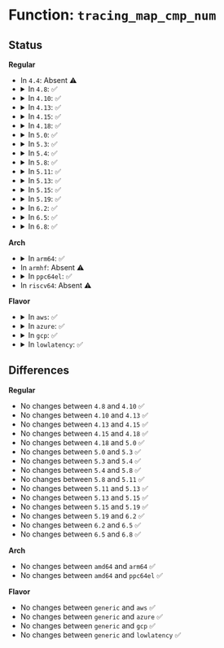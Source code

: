 # Function: <code>tracing_map_cmp_num</code>

## Status
<b>Regular</b>
<ul>
<li>
In <code>4.4</code>: Absent ⚠️
</li>
<li>
<details>
<summary>In <code>4.8</code>: ✅</summary>

```c
tracing_map_cmp_fn_t tracing_map_cmp_num(int field_size, int field_is_signed);
```

**Collision:** Unique Global

**Inline:** No

**Transformation:** False

**Instances:**

```
In kernel/trace/tracing_map.c (ffffffff8115fdb0)
Location: kernel/trace/tracing_map.c:108
Inline: False
Direct callers:
  - kernel/trace/trace_events_hist.c:create_hist_data
```
**Symbols:**

```
ffffffff8115fdb0-ffffffff8115fe2b: tracing_map_cmp_num (STB_GLOBAL)
```
</details>
</li>
<li>
<details>
<summary>In <code>4.10</code>: ✅</summary>

```c
tracing_map_cmp_fn_t tracing_map_cmp_num(int field_size, int field_is_signed);
```

**Collision:** Unique Global

**Inline:** No

**Transformation:** False

**Instances:**

```
In kernel/trace/tracing_map.c (ffffffff8116a810)
Location: kernel/trace/tracing_map.c:108
Inline: False
Direct callers:
  - kernel/trace/trace_events_hist.c:event_hist_trigger_func
```
**Symbols:**

```
ffffffff8116a810-ffffffff8116a88b: tracing_map_cmp_num (STB_GLOBAL)
```
</details>
</li>
<li>
<details>
<summary>In <code>4.13</code>: ✅</summary>

```c
tracing_map_cmp_fn_t tracing_map_cmp_num(int field_size, int field_is_signed);
```

**Collision:** Unique Global

**Inline:** No

**Transformation:** False

**Instances:**

```
In kernel/trace/tracing_map.c (ffffffff8116d800)
Location: kernel/trace/tracing_map.c:108
Inline: False
Direct callers:
  - kernel/trace/trace_events_hist.c:event_hist_trigger_func
```
**Symbols:**

```
ffffffff8116d800-ffffffff8116d87b: tracing_map_cmp_num (STB_GLOBAL)
```
</details>
</li>
<li>
<details>
<summary>In <code>4.15</code>: ✅</summary>

```c
tracing_map_cmp_fn_t tracing_map_cmp_num(int field_size, int field_is_signed);
```

**Collision:** Unique Global

**Inline:** No

**Transformation:** False

**Instances:**

```
In kernel/trace/tracing_map.c (ffffffff8117a8c0)
Location: kernel/trace/tracing_map.c:108
Inline: False
Direct callers:
  - kernel/trace/trace_events_hist.c:event_hist_trigger_func
```
**Symbols:**

```
ffffffff8117a8c0-ffffffff8117a93b: tracing_map_cmp_num (STB_GLOBAL)
```
</details>
</li>
<li>
<details>
<summary>In <code>4.18</code>: ✅</summary>

```c
tracing_map_cmp_fn_t tracing_map_cmp_num(int field_size, int field_is_signed);
```

**Collision:** Unique Global

**Inline:** No

**Transformation:** False

**Instances:**

```
In kernel/trace/tracing_map.c (ffffffff81189930)
Location: kernel/trace/tracing_map.c:175
Inline: False
Direct callers:
  - kernel/trace/trace_events_hist.c:event_hist_trigger_func
  - kernel/trace/trace_events_hist.c:event_hist_trigger_func
```
**Symbols:**

```
ffffffff81189930-ffffffff811899a9: tracing_map_cmp_num (STB_GLOBAL)
```
</details>
</li>
<li>
<details>
<summary>In <code>5.0</code>: ✅</summary>

```c
tracing_map_cmp_fn_t tracing_map_cmp_num(int field_size, int field_is_signed);
```

**Collision:** Unique Global

**Inline:** No

**Transformation:** False

**Instances:**

```
In kernel/trace/tracing_map.c (ffffffff811971e0)
Location: kernel/trace/tracing_map.c:166
Inline: False
Direct callers:
  - kernel/trace/trace_events_hist.c:create_hist_data
  - kernel/trace/trace_events_hist.c:create_hist_data
```
**Symbols:**

```
ffffffff811971e0-ffffffff81197259: tracing_map_cmp_num (STB_GLOBAL)
```
</details>
</li>
<li>
<details>
<summary>In <code>5.3</code>: ✅</summary>

```c
tracing_map_cmp_fn_t tracing_map_cmp_num(int field_size, int field_is_signed);
```

**Collision:** Unique Global

**Inline:** No

**Transformation:** False

**Instances:**

```
In kernel/trace/tracing_map.c (ffffffff811a5430)
Location: kernel/trace/tracing_map.c:166
Inline: False
Direct callers:
  - kernel/trace/trace_events_hist.c:create_hist_data
  - kernel/trace/trace_events_hist.c:create_hist_data
```
**Symbols:**

```
ffffffff811a5430-ffffffff811a54a9: tracing_map_cmp_num (STB_GLOBAL)
```
</details>
</li>
<li>
<details>
<summary>In <code>5.4</code>: ✅</summary>

```c
tracing_map_cmp_fn_t tracing_map_cmp_num(int field_size, int field_is_signed);
```

**Collision:** Unique Global

**Inline:** No

**Transformation:** False

**Instances:**

```
In kernel/trace/tracing_map.c (ffffffff811b0c60)
Location: kernel/trace/tracing_map.c:166
Inline: False
Direct callers:
  - kernel/trace/trace_events_hist.c:create_hist_data
  - kernel/trace/trace_events_hist.c:create_hist_data
```
**Symbols:**

```
ffffffff811b0c60-ffffffff811b0cd9: tracing_map_cmp_num (STB_GLOBAL)
```
</details>
</li>
<li>
<details>
<summary>In <code>5.8</code>: ✅</summary>

```c
tracing_map_cmp_fn_t tracing_map_cmp_num(int field_size, int field_is_signed);
```

**Collision:** Unique Global

**Inline:** No

**Transformation:** False

**Instances:**

```
In kernel/trace/tracing_map.c (ffffffff811c9420)
Location: kernel/trace/tracing_map.c:166
Inline: False
Direct callers:
  - kernel/trace/trace_events_hist.c:create_tracing_map_fields
  - kernel/trace/trace_events_hist.c:create_tracing_map_fields
```
**Symbols:**

```
ffffffff811c9420-ffffffff811c9499: tracing_map_cmp_num (STB_GLOBAL)
```
</details>
</li>
<li>
<details>
<summary>In <code>5.11</code>: ✅</summary>

```c
tracing_map_cmp_fn_t tracing_map_cmp_num(int field_size, int field_is_signed);
```

**Collision:** Unique Global

**Inline:** No

**Transformation:** False

**Instances:**

```
In kernel/trace/tracing_map.c (ffffffff811c6ae0)
Location: kernel/trace/tracing_map.c:166
Inline: False
Direct callers:
  - kernel/trace/trace_events_hist.c:create_tracing_map_fields
  - kernel/trace/trace_events_hist.c:create_tracing_map_fields
```
**Symbols:**

```
ffffffff811c6ae0-ffffffff811c6b59: tracing_map_cmp_num (STB_GLOBAL)
```
</details>
</li>
<li>
<details>
<summary>In <code>5.13</code>: ✅</summary>

```c
tracing_map_cmp_fn_t tracing_map_cmp_num(int field_size, int field_is_signed);
```

**Collision:** Unique Global

**Inline:** No

**Transformation:** False

**Instances:**

```
In kernel/trace/tracing_map.c (ffffffff811c7ad0)
Location: kernel/trace/tracing_map.c:166
Inline: False
Direct callers:
  - kernel/trace/trace_events_hist.c:create_hist_data
  - kernel/trace/trace_events_hist.c:create_hist_data
```
**Symbols:**

```
ffffffff811c7ad0-ffffffff811c7b49: tracing_map_cmp_num (STB_GLOBAL)
```
</details>
</li>
<li>
<details>
<summary>In <code>5.15</code>: ✅</summary>

```c
tracing_map_cmp_fn_t tracing_map_cmp_num(int field_size, int field_is_signed);
```

**Collision:** Unique Global

**Inline:** No

**Transformation:** False

**Instances:**

```
In kernel/trace/tracing_map.c (ffffffff811f3340)
Location: kernel/trace/tracing_map.c:167
Inline: False
Direct callers:
  - kernel/trace/trace_events_hist.c:create_hist_data
  - kernel/trace/trace_events_hist.c:create_hist_data
```
**Symbols:**

```
ffffffff811f3340-ffffffff811f33b9: tracing_map_cmp_num (STB_GLOBAL)
```
</details>
</li>
<li>
<details>
<summary>In <code>5.19</code>: ✅</summary>

```c
tracing_map_cmp_fn_t tracing_map_cmp_num(int field_size, int field_is_signed);
```

**Collision:** Unique Global

**Inline:** No

**Transformation:** False

**Instances:**

```
In kernel/trace/tracing_map.c (ffffffff8122c9a0)
Location: kernel/trace/tracing_map.c:167
Inline: False
Direct callers:
  - kernel/trace/trace_events_hist.c:create_hist_data
  - kernel/trace/trace_events_hist.c:create_hist_data
```
**Symbols:**

```
ffffffff8122c9a0-ffffffff8122ca4f: tracing_map_cmp_num (STB_GLOBAL)
```
</details>
</li>
<li>
<details>
<summary>In <code>6.2</code>: ✅</summary>

```c
tracing_map_cmp_fn_t tracing_map_cmp_num(int field_size, int field_is_signed);
```

**Collision:** Unique Global

**Inline:** No

**Transformation:** False

**Instances:**

```
In kernel/trace/tracing_map.c (ffffffff81278580)
Location: kernel/trace/tracing_map.c:167
Inline: False
Direct callers:
  - kernel/trace/trace_events_hist.c:create_hist_data
  - kernel/trace/trace_events_hist.c:create_hist_data
```
**Symbols:**

```
ffffffff81278580-ffffffff8127862f: tracing_map_cmp_num (STB_GLOBAL)
```
</details>
</li>
<li>
<details>
<summary>In <code>6.5</code>: ✅</summary>

```c
tracing_map_cmp_fn_t tracing_map_cmp_num(int field_size, int field_is_signed);
```

**Collision:** Unique Global

**Inline:** No

**Transformation:** False

**Instances:**

```
In kernel/trace/tracing_map.c (ffffffff8128ffc0)
Location: kernel/trace/tracing_map.c:167
Inline: False
Direct callers:
  - kernel/trace/trace_events_hist.c:create_hist_data
  - kernel/trace/trace_events_hist.c:create_hist_data
```
**Symbols:**

```
ffffffff8128ffc0-ffffffff8129006f: tracing_map_cmp_num (STB_GLOBAL)
```
</details>
</li>
<li>
<details>
<summary>In <code>6.8</code>: ✅</summary>

```c
tracing_map_cmp_fn_t tracing_map_cmp_num(int field_size, int field_is_signed);
```

**Collision:** Unique Global

**Inline:** No

**Transformation:** False

**Instances:**

```
In kernel/trace/tracing_map.c (ffffffff812ab580)
Location: kernel/trace/tracing_map.c:167
Inline: False
Direct callers:
  - kernel/trace/trace_events_hist.c:event_hist_trigger_parse
  - kernel/trace/trace_events_hist.c:event_hist_trigger_parse
```
**Symbols:**

```
ffffffff812ab580-ffffffff812ab62f: tracing_map_cmp_num (STB_GLOBAL)
```
</details>
</li>
</ul>
<b>Arch</b>
<ul>
<li>
<details>
<summary>In <code>arm64</code>: ✅</summary>

```c
tracing_map_cmp_fn_t tracing_map_cmp_num(int field_size, int field_is_signed);
```

**Collision:** Unique Global

**Inline:** No

**Transformation:** False

**Instances:**

```
In kernel/trace/tracing_map.c (ffff80001022e508)
Location: kernel/trace/tracing_map.c:166
Inline: False
Direct callers:
  - kernel/trace/trace_events_hist.c:create_hist_data
  - kernel/trace/trace_events_hist.c:create_hist_data
```
**Symbols:**

```
ffff80001022e508-ffff80001022e5a8: tracing_map_cmp_num (STB_GLOBAL)
```
</details>
</li>
<li>
In <code>armhf</code>: Absent ⚠️
</li>
<li>
<details>
<summary>In <code>ppc64el</code>: ✅</summary>

```c
tracing_map_cmp_fn_t tracing_map_cmp_num(int field_size, int field_is_signed);
```

**Collision:** Unique Global

**Inline:** No

**Transformation:** False

**Instances:**

```
In kernel/trace/tracing_map.c (c0000000002b79e0)
Location: kernel/trace/tracing_map.c:166
Inline: False
Direct callers:
  - kernel/trace/trace_events_hist.c:create_hist_data
  - kernel/trace/trace_events_hist.c:create_hist_data
```
**Symbols:**

```
c0000000002b79e0-c0000000002b7a98: tracing_map_cmp_num (STB_GLOBAL)
```
</details>
</li>
<li>
In <code>riscv64</code>: Absent ⚠️
</li>
</ul>
<b>Flavor</b>
<ul>
<li>
<details>
<summary>In <code>aws</code>: ✅</summary>

```c
tracing_map_cmp_fn_t tracing_map_cmp_num(int field_size, int field_is_signed);
```

**Collision:** Unique Global

**Inline:** No

**Transformation:** False

**Instances:**

```
In kernel/trace/tracing_map.c (ffffffff811a9280)
Location: kernel/trace/tracing_map.c:166
Inline: False
Direct callers:
  - kernel/trace/trace_events_hist.c:create_hist_data
  - kernel/trace/trace_events_hist.c:create_hist_data
```
**Symbols:**

```
ffffffff811a9280-ffffffff811a92f9: tracing_map_cmp_num (STB_GLOBAL)
```
</details>
</li>
<li>
<details>
<summary>In <code>azure</code>: ✅</summary>

```c
tracing_map_cmp_fn_t tracing_map_cmp_num(int field_size, int field_is_signed);
```

**Collision:** Unique Global

**Inline:** No

**Transformation:** False

**Instances:**

```
In kernel/trace/tracing_map.c (ffffffff8119c200)
Location: kernel/trace/tracing_map.c:166
Inline: False
Direct callers:
  - kernel/trace/trace_events_hist.c:create_hist_data
  - kernel/trace/trace_events_hist.c:create_hist_data
```
**Symbols:**

```
ffffffff8119c200-ffffffff8119c279: tracing_map_cmp_num (STB_GLOBAL)
```
</details>
</li>
<li>
<details>
<summary>In <code>gcp</code>: ✅</summary>

```c
tracing_map_cmp_fn_t tracing_map_cmp_num(int field_size, int field_is_signed);
```

**Collision:** Unique Global

**Inline:** No

**Transformation:** False

**Instances:**

```
In kernel/trace/tracing_map.c (ffffffff811a7050)
Location: kernel/trace/tracing_map.c:166
Inline: False
Direct callers:
  - kernel/trace/trace_events_hist.c:create_hist_data
  - kernel/trace/trace_events_hist.c:create_hist_data
```
**Symbols:**

```
ffffffff811a7050-ffffffff811a70c9: tracing_map_cmp_num (STB_GLOBAL)
```
</details>
</li>
<li>
<details>
<summary>In <code>lowlatency</code>: ✅</summary>

```c
tracing_map_cmp_fn_t tracing_map_cmp_num(int field_size, int field_is_signed);
```

**Collision:** Unique Global

**Inline:** No

**Transformation:** False

**Instances:**

```
In kernel/trace/tracing_map.c (ffffffff811b4df0)
Location: kernel/trace/tracing_map.c:166
Inline: False
Direct callers:
  - kernel/trace/trace_events_hist.c:create_hist_data
  - kernel/trace/trace_events_hist.c:create_hist_data
```
**Symbols:**

```
ffffffff811b4df0-ffffffff811b4e69: tracing_map_cmp_num (STB_GLOBAL)
```
</details>
</li>
</ul>

## Differences
<b>Regular</b>
<ul>
<li>
No changes between <code>4.8</code> and <code>4.10</code> ✅
</li>
<li>
No changes between <code>4.10</code> and <code>4.13</code> ✅
</li>
<li>
No changes between <code>4.13</code> and <code>4.15</code> ✅
</li>
<li>
No changes between <code>4.15</code> and <code>4.18</code> ✅
</li>
<li>
No changes between <code>4.18</code> and <code>5.0</code> ✅
</li>
<li>
No changes between <code>5.0</code> and <code>5.3</code> ✅
</li>
<li>
No changes between <code>5.3</code> and <code>5.4</code> ✅
</li>
<li>
No changes between <code>5.4</code> and <code>5.8</code> ✅
</li>
<li>
No changes between <code>5.8</code> and <code>5.11</code> ✅
</li>
<li>
No changes between <code>5.11</code> and <code>5.13</code> ✅
</li>
<li>
No changes between <code>5.13</code> and <code>5.15</code> ✅
</li>
<li>
No changes between <code>5.15</code> and <code>5.19</code> ✅
</li>
<li>
No changes between <code>5.19</code> and <code>6.2</code> ✅
</li>
<li>
No changes between <code>6.2</code> and <code>6.5</code> ✅
</li>
<li>
No changes between <code>6.5</code> and <code>6.8</code> ✅
</li>
</ul>
<b>Arch</b>
<ul>
<li>
No changes between <code>amd64</code> and <code>arm64</code> ✅
</li>
<li>
No changes between <code>amd64</code> and <code>ppc64el</code> ✅
</li>
</ul>
<b>Flavor</b>
<ul>
<li>
No changes between <code>generic</code> and <code>aws</code> ✅
</li>
<li>
No changes between <code>generic</code> and <code>azure</code> ✅
</li>
<li>
No changes between <code>generic</code> and <code>gcp</code> ✅
</li>
<li>
No changes between <code>generic</code> and <code>lowlatency</code> ✅
</li>
</ul>
